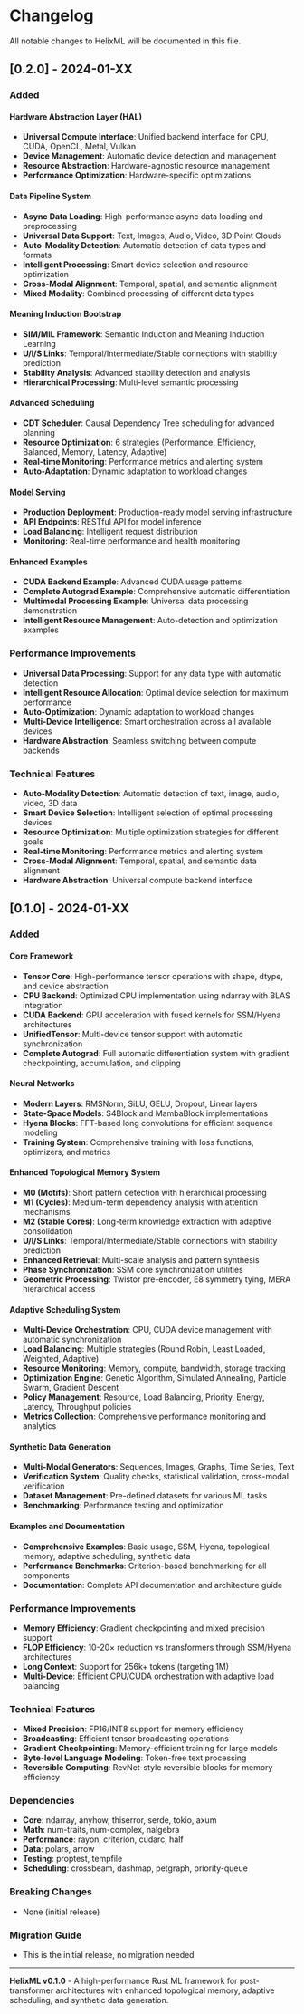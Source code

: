 # Changelog

All notable changes to HelixML will be documented in this file.

## [0.2.0] - 2024-01-XX

### Added

#### Hardware Abstraction Layer (HAL)
- **Universal Compute Interface**: Unified backend interface for CPU, CUDA, OpenCL, Metal, Vulkan
- **Device Management**: Automatic device detection and management
- **Resource Abstraction**: Hardware-agnostic resource management
- **Performance Optimization**: Hardware-specific optimizations

#### Data Pipeline System
- **Async Data Loading**: High-performance async data loading and preprocessing
- **Universal Data Support**: Text, Images, Audio, Video, 3D Point Clouds
- **Auto-Modality Detection**: Automatic detection of data types and formats
- **Intelligent Processing**: Smart device selection and resource optimization
- **Cross-Modal Alignment**: Temporal, spatial, and semantic alignment
- **Mixed Modality**: Combined processing of different data types

#### Meaning Induction Bootstrap
- **SIM/MIL Framework**: Semantic Induction and Meaning Induction Learning
- **U/I/S Links**: Temporal/Intermediate/Stable connections with stability prediction
- **Stability Analysis**: Advanced stability detection and analysis
- **Hierarchical Processing**: Multi-level semantic processing

#### Advanced Scheduling
- **CDT Scheduler**: Causal Dependency Tree scheduling for advanced planning
- **Resource Optimization**: 6 strategies (Performance, Efficiency, Balanced, Memory, Latency, Adaptive)
- **Real-time Monitoring**: Performance metrics and alerting system
- **Auto-Adaptation**: Dynamic adaptation to workload changes

#### Model Serving
- **Production Deployment**: Production-ready model serving infrastructure
- **API Endpoints**: RESTful API for model inference
- **Load Balancing**: Intelligent request distribution
- **Monitoring**: Real-time performance and health monitoring

#### Enhanced Examples
- **CUDA Backend Example**: Advanced CUDA usage patterns
- **Complete Autograd Example**: Comprehensive automatic differentiation
- **Multimodal Processing Example**: Universal data processing demonstration
- **Intelligent Resource Management**: Auto-detection and optimization examples

### Performance Improvements
- **Universal Data Processing**: Support for any data type with automatic detection
- **Intelligent Resource Allocation**: Optimal device selection for maximum performance
- **Auto-Optimization**: Dynamic adaptation to workload changes
- **Multi-Device Intelligence**: Smart orchestration across all available devices
- **Hardware Abstraction**: Seamless switching between compute backends

### Technical Features
- **Auto-Modality Detection**: Automatic detection of text, image, audio, video, 3D data
- **Smart Device Selection**: Intelligent selection of optimal processing devices
- **Resource Optimization**: Multiple optimization strategies for different goals
- **Real-time Monitoring**: Performance metrics and alerting system
- **Cross-Modal Alignment**: Temporal, spatial, and semantic data alignment
- **Hardware Abstraction**: Universal compute backend interface

## [0.1.0] - 2024-01-XX

### Added

#### Core Framework
- **Tensor Core**: High-performance tensor operations with shape, dtype, and device abstraction
- **CPU Backend**: Optimized CPU implementation using ndarray with BLAS integration
- **CUDA Backend**: GPU acceleration with fused kernels for SSM/Hyena architectures
- **UnifiedTensor**: Multi-device tensor support with automatic synchronization
- **Complete Autograd**: Full automatic differentiation system with gradient checkpointing, accumulation, and clipping

#### Neural Networks
- **Modern Layers**: RMSNorm, SiLU, GELU, Dropout, Linear layers
- **State-Space Models**: S4Block and MambaBlock implementations
- **Hyena Blocks**: FFT-based long convolutions for efficient sequence modeling
- **Training System**: Comprehensive training with loss functions, optimizers, and metrics

#### Enhanced Topological Memory System
- **M0 (Motifs)**: Short pattern detection with hierarchical processing
- **M1 (Cycles)**: Medium-term dependency analysis with attention mechanisms
- **M2 (Stable Cores)**: Long-term knowledge extraction with adaptive consolidation
- **U/I/S Links**: Temporal/Intermediate/Stable connections with stability prediction
- **Enhanced Retrieval**: Multi-scale analysis and pattern synthesis
- **Phase Synchronization**: SSM core synchronization utilities
- **Geometric Processing**: Twistor pre-encoder, E8 symmetry tying, MERA hierarchical access

#### Adaptive Scheduling System
- **Multi-Device Orchestration**: CPU, CUDA device management with automatic synchronization
- **Load Balancing**: Multiple strategies (Round Robin, Least Loaded, Weighted, Adaptive)
- **Resource Monitoring**: Memory, compute, bandwidth, storage tracking
- **Optimization Engine**: Genetic Algorithm, Simulated Annealing, Particle Swarm, Gradient Descent
- **Policy Management**: Resource, Load Balancing, Priority, Energy, Latency, Throughput policies
- **Metrics Collection**: Comprehensive performance monitoring and analytics

#### Synthetic Data Generation
- **Multi-Modal Generators**: Sequences, Images, Graphs, Time Series, Text
- **Verification System**: Quality checks, statistical validation, cross-modal verification
- **Dataset Management**: Pre-defined datasets for various ML tasks
- **Benchmarking**: Performance testing and optimization

#### Examples and Documentation
- **Comprehensive Examples**: Basic usage, SSM, Hyena, topological memory, adaptive scheduling, synthetic data
- **Performance Benchmarks**: Criterion-based benchmarking for all components
- **Documentation**: Complete API documentation and architecture guide

### Performance Improvements
- **Memory Efficiency**: Gradient checkpointing and mixed precision support
- **FLOP Efficiency**: 10-20× reduction vs transformers through SSM/Hyena architectures
- **Long Context**: Support for 256k+ tokens (targeting 1M)
- **Multi-Device**: Efficient CPU/CUDA orchestration with adaptive load balancing

### Technical Features
- **Mixed Precision**: FP16/INT8 support for memory efficiency
- **Broadcasting**: Efficient tensor broadcasting operations
- **Gradient Checkpointing**: Memory-efficient training for large models
- **Byte-level Language Modeling**: Token-free text processing
- **Reversible Computing**: RevNet-style reversible blocks for memory efficiency

### Dependencies
- **Core**: ndarray, anyhow, thiserror, serde, tokio, axum
- **Math**: num-traits, num-complex, nalgebra
- **Performance**: rayon, criterion, cudarc, half
- **Data**: polars, arrow
- **Testing**: proptest, tempfile
- **Scheduling**: crossbeam, dashmap, petgraph, priority-queue

### Breaking Changes
- None (initial release)

### Migration Guide
- This is the initial release, no migration needed

---

**HelixML v0.1.0** - A high-performance Rust ML framework for post-transformer architectures with enhanced topological memory, adaptive scheduling, and synthetic data generation.